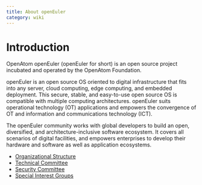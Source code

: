 ```yaml
---
title: About openEuler
category: wiki
---
```


# Introduction

OpenAtom openEuler (openEuler for short) is an open source project incubated and operated by the OpenAtom Foundation.

openEuler is an open source OS oriented to digital infrastructure that fits into any server, cloud computing, edge computing, and embedded deployment. This secure, stable, and easy-to-use open source OS is compatible with multiple computing architectures. openEuler suits operational technology (OT) applications and empowers the convergence of OT and information and communications technology (ICT).

The openEuler community works with global developers to build an open, diversified, and architecture-inclusive software ecosystem. It covers all scenarios of digital facilities, and empowers enterprises to develop their hardware and software as well as application ecosystems.

- [Organizational Structure](https://www.openeuler.org/en/community/organization/)
- [Technical Committee](https://www.openeuler.org/en/community/organization/#technical-committee)
- [Security Committee](https://gitee.com/openeuler/security-committee)
- [Special Interest Groups](https://www.openeuler.org/en/sig/sig-list/)
